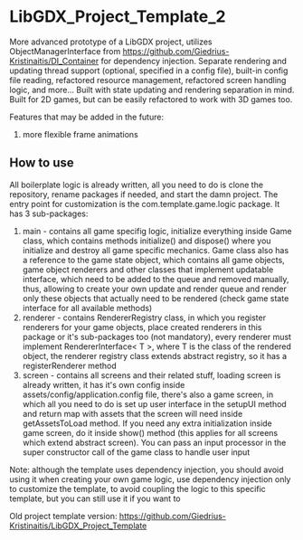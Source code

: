 # LibGDX_Project_Template_2
More advanced prototype of a LibGDX project, utilizes ObjectManagerInterface from https://github.com/Giedrius-Kristinaitis/DI_Container for dependency injection. Separate rendering and updating thread support (optional, specified in a config file), built-in config file reading, refactored resource management, refactored screen handling logic, and more... Built with state updating and rendering separation in mind. Built for 2D games, but can be easily refactored to work with 3D games too.

Features that may be added in the future:

1) more flexible frame animations

## How to use
All boilerplate logic is already written, all you need to do is clone the repository, rename packages if needed, and start the damn project. The entry point for customization is the com.template.game.logic package. It has 3 sub-packages:

1) main - contains all game specifig logic, initialize everything inside Game class, which contains methods initialize() and dispose() where you initialize and destroy all game specific mechanics. Game class also has a reference to the game state object, which contains all game objects, game object renderers and other classes that implement updatable interface, which need to be added to the queue and removed manually, thus, allowing to create your own update and render queue and render only these objects that actually need to be rendered (check game state interface for all available methods)
2) renderer - contains RendererRegistry class, in which you register renderers for your game objects, place created renderers in this package or it's sub-packages too (not mandatory), every renderer must implement RendererInterface< T >, where T is the class of the rendered object, the renderer registry class extends abstract registry, so it has a registerRenderer method
3) screen - contains all screens and their related stuff, loading screen is already written, it has it's own config inside assets/config/application.config file, there's also a game screen, in which all you need to do is set up user interface in the setupUI method and return map with assets that the screen will need inside getAssetsToLoad method. If you need any extra initialization inside game screen, do it inside show() method (this applies for all screens which extend abstract screen). You can pass an input processor in the super constructor call of the game class to handle user input

Note: although the template uses dependency injection, you should avoid using it when creating your own game logic, use dependency injection only to customize the template, to avoid coupling the logic to this specific template, but you can still use it if you want to

Old project template version: https://github.com/Giedrius-Kristinaitis/LibGDX_Project_Template
